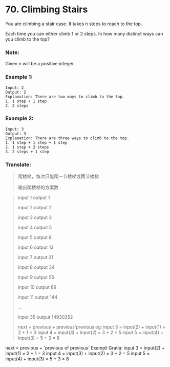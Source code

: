 # 70. Climbing Stairs

You are climbing a stair case. It takes n steps to reach to the top.

Each time you can either climb 1 or 2 steps. In how many distinct ways can you climb to the top?

### Note: 

Given n will be a positive integer.

### Example 1:

```
Input: 2
Output: 2
Explanation: There are two ways to climb to the top.
1. 1 step + 1 step
2. 2 steps
```

### Example 2:

```
Input: 3
Output: 3
Explanation: There are three ways to climb to the top.
1. 1 step + 1 step + 1 step
2. 1 step + 2 steps
3. 2 steps + 1 step
```

### Translate:

> 爬楼梯，每次只能爬一节楼梯或两节楼梯
>
> 输出爬楼梯的方案数

> input 1 output 1
> 
> input 2 output 2
> 
> input 3 output 3
> 
> input 4 output 5
> 
> input 5 output 8
> 
> input 6 output 13
> 
> input 7 output 21
> 
> input 8 output 34
> 
> input 9 output 55
> 
> input 10 output 89
> 
> input 11 output 144
> 
> ...
> 
> input 35 output 14930352
> 
> next = previous + previous'previous
> eg: input 3 = input(2) + input(1) = 2 + 1 = 3
>     input 4 = input(3) + input(2) = 3 + 2 = 5
>     input 5 = input(4) + input(3) = 5 + 3 = 8


next = previous + 'previous of previous'
Exempli Gratia:
input 3 = input(2) + input(1) = 2 + 1 = 3
input 4 = input(3) + input(2) = 3 + 2 = 5
input 5 = input(4) + input(3) = 5 + 3 = 8